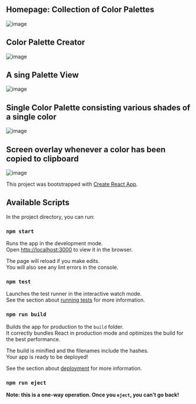 ## Homepage: Collection of Color Palettes
![image](https://user-images.githubusercontent.com/27056663/71717380-eea69a00-2e3d-11ea-8786-a4906870c2c0.png)

## Color Palette Creator
![image](https://user-images.githubusercontent.com/27056663/71717465-362d2600-2e3e-11ea-970b-4530fe4f8478.png)

## A sing Palette View
![image](https://user-images.githubusercontent.com/27056663/71717618-a3d95200-2e3e-11ea-97b5-6f3c08e871d1.png)

## Single Color Palette consisting various shades of a single color
![image](https://user-images.githubusercontent.com/27056663/71717682-cec3a600-2e3e-11ea-9274-a1237a1c47c0.png)

## Screen overlay whenever a color has been copied to clipboard
![image](https://user-images.githubusercontent.com/27056663/71717920-aab49480-2e3f-11ea-8788-1be8dcd071db.png)

This project was bootstrapped with [Create React App](https://github.com/facebook/create-react-app).

## Available Scripts

In the project directory, you can run:

### `npm start`

Runs the app in the development mode.<br />
Open [http://localhost:3000](http://localhost:3000) to view it in the browser.

The page will reload if you make edits.<br />
You will also see any lint errors in the console.

### `npm test`

Launches the test runner in the interactive watch mode.<br />
See the section about [running tests](https://facebook.github.io/create-react-app/docs/running-tests) for more information.

### `npm run build`

Builds the app for production to the `build` folder.<br />
It correctly bundles React in production mode and optimizes the build for the best performance.

The build is minified and the filenames include the hashes.<br />
Your app is ready to be deployed!

See the section about [deployment](https://facebook.github.io/create-react-app/docs/deployment) for more information.

### `npm run eject`

**Note: this is a one-way operation. Once you `eject`, you can’t go back!**
